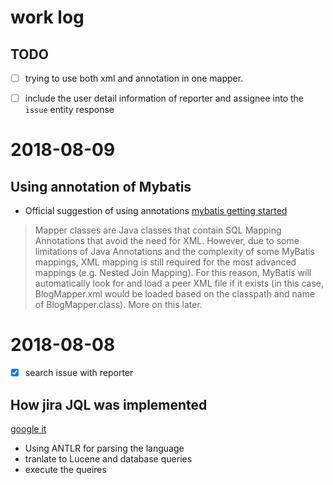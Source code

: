 
# work log

## TODO

* [ ] trying to use both xml and annotation in one mapper.
* [ ] include the user detail information of reporter and assignee into the ``issue`` entity response


# 2018-08-09

## Using annotation of Mybatis

* Official suggestion of using annotations
[mybatis getting started](http://www.mybatis.org/mybatis-3/getting-started.html)

> Mapper classes are Java classes that contain SQL Mapping Annotations that avoid the need for XML. However, due to some limitations of Java Annotations and the complexity of some MyBatis mappings, XML mapping is still required for the most advanced mappings (e.g. Nested Join Mapping). For this reason, MyBatis will automatically look for and load a peer XML file if it exists (in this case, BlogMapper.xml would be loaded based on the classpath and name of BlogMapper.class). More on this later.

# 2018-08-08

* [x] search issue with reporter

## How jira JQL was implemented

[google it](https://stackoverflow.com/questions/4208558/did-atlassion-build-jira-query-language-jql-from-scratch)
* Using ANTLR for parsing the language
* tranlate to Lucene and database queries
* execute the queires



